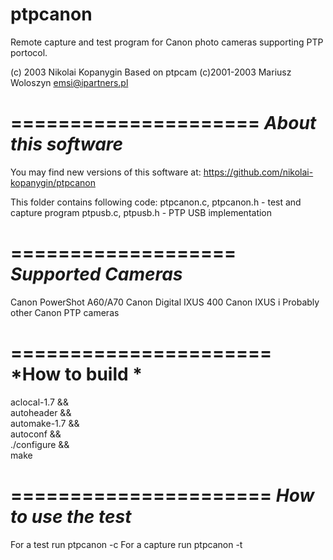 # ptpcanon
Remote capture and test program for Canon photo cameras supporting PTP portocol. 

(c) 2003 Nikolai Kopanygin
Based on ptpcam  (c)2001-2003 Mariusz Woloszyn <emsi@ipartners.pl>

=====================
*About this software*
=====================

You may find new versions of this software at:
https://github.com/nikolai-kopanygin/ptpcanon

This folder contains following code:
ptpcanon.c, ptpcanon.h	- test and capture program
ptpusb.c, ptpusb.h	- PTP USB implementation

===================
*Supported Cameras*
===================

Canon PowerShot A60/A70
Canon Digital IXUS 400
Canon IXUS i
Probably other Canon PTP cameras

======================
*How to build        *
======================

aclocal-1.7 && \
autoheader && \
automake-1.7 && \
autoconf && \
./configure && \
make

======================
*How to use the test*
======================

For a test run ptpcanon -c 
For a capture run ptpcanon -t
